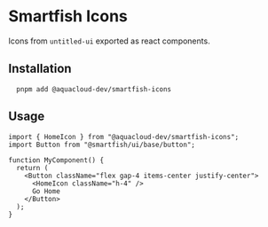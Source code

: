 # Smartfish Icons

Icons from `untitled-ui` exported as react components.

## Installation

```
  pnpm add @aquacloud-dev/smartfish-icons
```

## Usage

```tsx
import { HomeIcon } from "@aquacloud-dev/smartfish-icons";
import Button from "@smartfish/ui/base/button";

function MyComponent() {
  return (
    <Button className="flex gap-4 items-center justify-center">
      <HomeIcon className="h-4" />
      Go Home
    </Button>
  );
}
```
